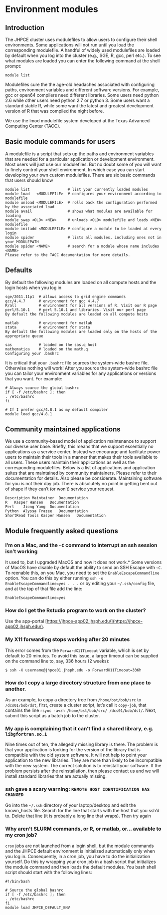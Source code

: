 # Environment modules
## Introduction

The JHPCE cluster uses modulefiles to allow users to configure their
shell environments. Some applications will not run until you load the
corresponding modulefile. A handful of widely used modulefiles are
loaded by default when you log into the cluster (e.g., SGE, R, gcc,
perl etc.). To see what modules are loaded you can enter the following
command at the shell prompt:

```
module list
```

Modulefiles cure the the age-old headaches associated with configuring
paths, environment variables and different software versions. For
example, gcc or open64 compilers need different libraries. Some users
need python 2.6 while other users need python 2.7 or python 3. Some
users want a standard stable R, while some want the latest and
greatest development version of R that was compiled the night before.

We use the lmod modulefile system developed at the Texas Advanced
Computing Center (TACC).

## Basic module commands for users

A modulefile is a script that sets up the paths and environment
variables that are needed for a particular application or development
environment. Most users will just use our modulefiles. But no doubt
some of you will want to finely control your shell environment. In
which case you can start developing your own custom modulefiles. There
are six basic commands that users should know

```
module list                 # list your currently loaded modules
module load   <MODULEFILE>  # configures your environment according to modulefile 
module unload <MODULEFILE>  # rolls back the configuration performed by the associated load
module avail                # shows what modules are available for loading
module swap <OLD> <NEW>     # unloads <OLD> modulefile and loads <NEW> modulefile
module initadd <MODULEFILE> # configure a module to be loaded at every login
module spider               # lists all modules, including ones not in your MODULEPATH
module spider <NAME>        # search for a module whose name includes <NAME>
Please refer to the TACC documentation for more details.
```

## Defaults

By default the following modules are loaded on all compute hosts and the login hosts when you log in

```
sge/2011.11p1  # allows access to grid engine commands
gcc/4.4.7      # environment for gcc 4.4.7
R/all          # environment for all versions of R. Visit our R page
perl/5.10.1    # perl 5.10.1 and libraries. Visit our perl page
By default the following modules are loaded on all compute hosts

matlab         # environment for matlab
stata          # environment for stata
By default the following modules are loaded only on the hosts of the appropriate queue

sas            # loaded on the sas.q host
mathematica    # loaded on the math.q
Configuring your .bashrc
```

It is critical that your `.bashrc` file sources the system-wide bashrc
file. Otherwise nothing will work! After you source the system-wide
bashrc file you can tailor your environment variables for any
applications or versions that you want. For example:

```
# Always source the global bashrc
if [ -f /etc/bashrc ]; then
. /etc/bashrc
fi

# If I prefer gcc/4.8.1 as my default compiler
module load gcc/4.8.1
```

## Community maintained applications

We use a community-based model of application maintenance to support
our diverse user base. Briefly, this means that we support essentially
no applications as a service center. Instead we encourage and
facilitate power users to maintain their tools in a manner that makes
their tools available to all users. These users maintain their
applications as well as the corresponding modulefiles. Below is a list
of applications and application suites that are maintained by
community maintainers. Please refer to their documentation for
details. Also please be considerate. Maintaining software for you is
not their day job. There is absolutely no point in getting bent out of
shape if they can’t (or won’t) service your request.

```
Description	Maintainer	Documentation
R	Kasper Hansen	Documentation
Perl	Jiong Yang	Documentation
Python	Alyssa Frazee	Documentation
ShortRead Tools	Kasper Hansen	Documentation
```

## Module frequently asked questions

### I’m on a Mac, and the `~C` command to interrupt an ssh session isn’t working
  
  It used to, but I upgraded MacOS and now it does not work.*
  Some versions of MacOS have disable by default the ability to send
  an SSH Escape with `~C`.  To reenable this, on you Mac, you need to
  set the `EnableEscapeCommandline` option.  You can do this by either
  running `ssh -o EnableEscapeCommandline=yes . . .` or by editing
  your `~/.ssh/config` file, and at the top of that file add the line:

```
EnableEscapeCommandline=yes
```

### How do I get the Rstudio program to work on the cluster?

Use the app-portal [https://jhpce-app02.jhsph.edu/](https://jhpce-app02.jhsph.edu/).


### My X11 forwarding stops working after 20 minutes 

This error comes from the `ForwardX11Timeout` variable, which is set
by default to 20 minutes.  To avoid this issue, a larger timeout can
be supplied on the command line to, say, 336 hours (2 weeks):

```
$ ssh -X username@jhpce01.jhsph.edu -o ForwardX11Timeout=336h
```
### How do I copy a large directory structure from one place to another.

As an example, to copy a directory tree from `/home/bst/bob/src` to
`/dcs01/bob/dst`, first, create a cluster script, let’s call it
`copy-job`, that contains the line `rsync -avzh /home/bst/bob/src/
/dcs01/bob/dst/`. Next, submit this script as a batch job to the
cluster.

### My app is complaining that it can’t find a shared library, e.g. `libgfortran.so.1` 

Nine times out of ten, the allegedly missing library is there. The
problem is that your application is looking for the version of the
library that is compatible with the old system software. It will not
help to point your application to the new libraries. They are more
than likely to be incompatible with the new system. The correct
solution is to reinstall your software. If the problem persists after
the reinstallation, then please contact us and we will install
standard libraries that are actually missing.

### ssh gave a scary warning: `REMOTE HOST IDENTIFICATION HAS CHANGED`

Go into the `~/.ssh` directory of your laptop/desktop and edit the
known_hosts file.  Search for the line that starts with the host that
you ssh’d to. Delete that line (it is probably a long line that
wraps). Then try again

### Why aren’t SLURM commands, or R, or matlab, or… available to my cron job?

`cron` jobs are not launched from a login shell, but the module
commands and the JHPCE default environment is initialized
automatically only when you log in. Consequently, in a cron job, you
have to do the initialization yourself. Do this by wrapping your cron
job in a bash script that initializes the module command and then
loads the default modules. You bash shell script should start with the
following lines:

```
#!/bin/bash

# Source the global bashrc
if [ -f /etc/bashrc ]; then
. /etc/bashrc
fi
module load JHPCE_DEFAULT_ENV
```
